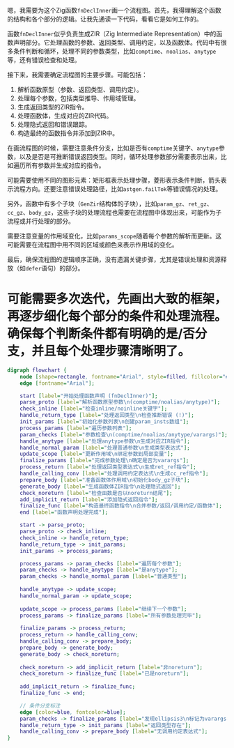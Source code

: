 嗯，我需要为这个Zig函数`fnDeclInner`画一个流程图。首先，我得理解这个函数的结构和各个部分的逻辑。让我先通读一下代码，看看它是如何工作的。

函数`fnDeclInner`似乎负责生成ZIR（Zig Intermediate Representation）中的函数声明部分。它处理函数的参数、返回类型、调用约定，以及函数体。代码中有很多条件判断和循环，处理不同的参数类型，比如`comptime`、`noalias`、`anytype`等，还有错误检查和处理。

接下来，我需要确定流程图的主要步骤。可能包括：
1. 解析函数原型（参数、返回类型、调用约定）。
2. 处理每个参数，包括类型推导、作用域管理。
3. 生成返回类型的ZIR指令。
4. 处理函数体，生成对应的ZIR代码。
5. 处理隐式返回和错误跟踪。
6. 构造最终的函数指令并添加到ZIR中。

在画流程图的时候，需要注意条件分支，比如是否有`comptime`关键字、`anytype`参数，以及是否是可推断错误返回类型。同时，循环处理参数部分需要表示出来，比如遍历所有参数并生成对应的指令。

可能需要使用不同的图形元素：矩形框表示处理步骤，菱形表示条件判断，箭头表示流程方向。还要注意错误处理路径，比如`astgen.failTok`等错误情况的处理。

另外，函数中有多个子块（`GenZir`结构体的子块），比如`param_gz`、`ret_gz`、`cc_gz`、`body_gz`，这些子块的处理流程也需要在流程图中体现出来，可能作为子流程或并行处理的部分。

需要注意变量的作用域变化，比如`params_scope`随着每个参数的解析而更新。这可能需要在流程图中用不同的区域或颜色来表示作用域的变化。

最后，确保流程图的逻辑顺序正确，没有遗漏关键步骤，尤其是错误处理和资源释放（如`defer`语句）的部分。

可能需要多次迭代，先画出大致的框架，再逐步细化每个部分的条件和处理流程。确保每个判断条件都有明确的是/否分支，并且每个处理步骤清晰明了。
================================================
```dot
digraph flowchart {
    node [shape=rectangle, fontname="Arial", style=filled, fillcolor="#f0f0f0"];
    edge [fontname="Arial"];

    start [label="开始处理函数声明 (fnDeclInner)"];
    parse_proto [label="解析函数原型参数\n(comptime/noalias/anytype)"];
    check_inline [label="检查inline/noinline关键字"];
    handle_return_type [label="处理返回类型\n检查推断错误 (!)"];
    init_params [label="初始化参数列表\n创建param_insts数组"];
    process_params [label="遍历参数列表"];
    param_checks [label="参数检查\n(comptime/noalias/anytype/varargs)"];
    handle_anytype [label="处理anytype参数\n生成对应ZIR指令"];
    handle_normal_param [label="处理普通参数\n生成类型表达式"];
    update_scope [label="更新作用域\n绑定参数到局部变量"];
    finalize_params [label="完成参数处理\n确定是否为varargs"];
    process_return [label="处理返回类型表达式\n生成ret_ref指令"];
    handle_calling_conv [label="处理调用约定表达式\n生成cc_ref指令"];
    prepare_body [label="准备函数体作用域\n初始化body_gz子块"];
    generate_body [label="生成函数体ZIR指令\n处理隐式返回"];
    check_noreturn [label="检查函数是否以noreturn结尾"];
    add_implicit_return [label="添加隐式返回指令"];
    finalize_func [label="构造最终函数指令\n合并参数/返回/调用约定/函数体"];
    end [label="函数声明处理完成"];

    start -> parse_proto;
    parse_proto -> check_inline;
    check_inline -> handle_return_type;
    handle_return_type -> init_params;
    init_params -> process_params;

    process_params -> param_checks [label="遍历每个参数"];
    param_checks -> handle_anytype [label="是anytype"];
    param_checks -> handle_normal_param [label="普通类型"];
    
    handle_anytype -> update_scope;
    handle_normal_param -> update_scope;
    
    update_scope -> process_params [label="继续下一个参数"];
    process_params -> finalize_params [label="所有参数处理完毕"];
    
    finalize_params -> process_return;
    process_return -> handle_calling_conv;
    handle_calling_conv -> prepare_body;
    prepare_body -> generate_body;
    generate_body -> check_noreturn;
    
    check_noreturn -> add_implicit_return [label="非noreturn"];
    check_noreturn -> finalize_func [label="已是noreturn"];
    
    add_implicit_return -> finalize_func;
    finalize_func -> end;

    // 条件分支标注
    edge [color=blue, fontcolor=blue];
    param_checks -> finalize_params [label="发现ellipsis3\n标记为varargs"];
    handle_return_type -> init_params [label="返回类型存在"];
    handle_calling_conv -> prepare_body [label="无调用约定表达式"];
}
```
